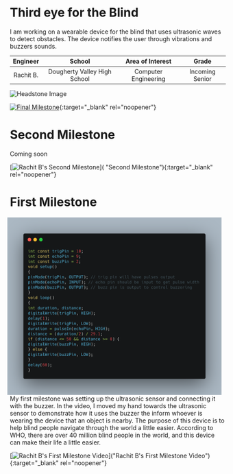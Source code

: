 # Third eye for the Blind
I am working on a wearable device for the blind that uses ultrasonic waves to detect obstacles. The device notifies the user through vibrations and buzzers sounds.

| Engineer | School | Area of Interest | Grade |
|:--:|:--:|:--:|:--:|
| Rachit B. | Dougherty Valley High School | Computer Engineering | Incoming Senior

![Headstone Image](https://bluestampengineering.com/wp-content/uploads/2016/05/improve.jpg)


[![Final Milestone]()](){:target="_blank" rel="noopener"}

# Second Milestone
Coming soon

[![Rachit B's Second Milestone]()]( "Second Milestone"){:target="_blank" rel="noopener"}
# First Milestone
<img src="Images/carbon.png" width=500 align=center style="float:right; padding-right:10px">

My first milestone was setting up the ultrasonic sensor and connecting it with the buzzer. In the video, I moved my hand towards the ultrasonic sensor to demonstrate how it uses the buzzer the inform whoever is wearing the device that an object is nearby. The purpose of this device is to help blind people navigate through the world a little easier. According to WHO, there are over 40 million blind people in the world, and this device can make their life a little easier.


[![Rachit B's First Milestone Video](https://res.cloudinary.com/marcomontalbano/image/upload/v1628096709/video_to_markdown/images/youtube--PRZMkeFm2GY-c05b58ac6eb4c4700831b2b3070cd403.jpg)]("Rachit B's First Milestone Video"){:target="_blank" rel="noopener"}



